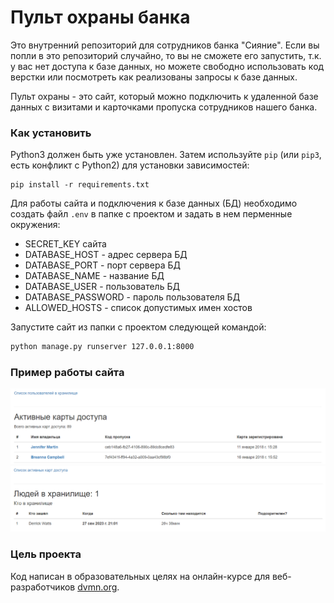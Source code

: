 # Пульт охраны банка

Это внутренний репозиторий для сотрудников банка "Сияние". Если вы попли в это репозиторий случайно, то вы не сможете его запустить, т.к. у вас нет доступа к базе данных, но можете свободно использовать код верстки или посмотреть как реализованы запросы к базе данных. 

Пульт охраны - это сайт, который можно подключить к удаленной базе данных с визитами и карточками пропуска сотрудников нашего банка.

### Как установить
Python3 должен быть уже установлен. 
Затем используйте `pip` (или `pip3`, есть конфликт с Python2) для установки зависимостей:
```
pip install -r requirements.txt
```

Для работы сайта и подключения к базе данных (БД) необходимо создать файл `.env` в папке с проектом и задать в нем перменные окружения: 
- SECRET_KEY сайта
- DATABASE_HOST - адрес сервера БД
- DATABASE_PORT - порт сервера БД
- DATABASE_NAME - название БД
- DATABASE_USER - пользователь БД
- DATABASE_PASSWORD - пароль пользователя БД
- ALLOWED_HOSTS - cписок допустимых имен хостов

Запустите сайт из папки с проектом следующей командой:
```bash
python manage.py runserver 127.0.0.1:8000
```

### Пример работы сайта

![Alt text](image.png)
![Alt text](image-1.png)


### Цель проекта

Код написан в образовательных целях на онлайн-курсе для веб-разработчиков [dvmn.org](https://dvmn.org/).